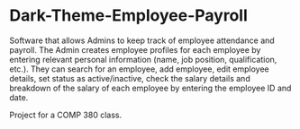 # Dark-Theme-Employee-Payroll

Software that allows Admins to keep track of employee attendance and payroll. The Admin creates employee profiles for each employee by entering relevant personal information (name, job position, qualification, etc.). They can search for an employee, add employee, edit employee details, set status as active/inactive, check the salary details and breakdown of the salary of each employee by entering the employee ID and date.

Project for a COMP 380 class.
